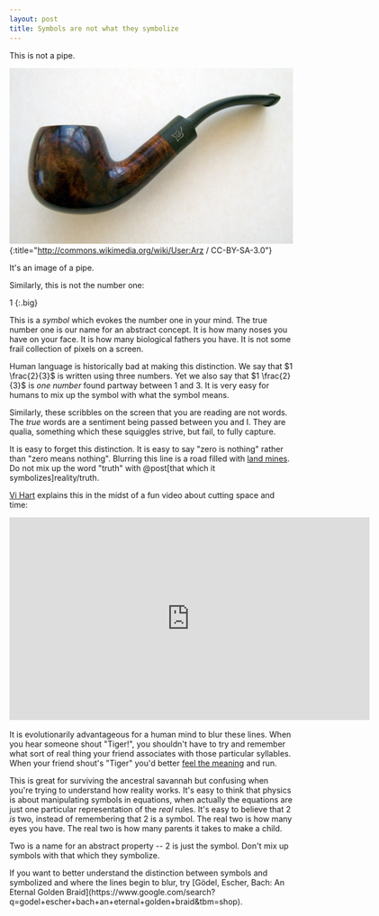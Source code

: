 ```yaml
---
layout: post
title: Symbols are not what they symbolize
---
```


This is not a pipe.

![Not a pipe](/images/pipe.jpg){:title="http://commons.wikimedia.org/wiki/User:Arz / CC-BY-SA-3.0"}

It's an image of a pipe.

Similarly, this is not the number one:

$1$
{:.big}

This is a *symbol* which evokes the number one in your mind. The true number one is our name for an abstract concept. It is how many noses you have on your face. It is how many biological fathers you have. It is not some frail collection of pixels on a screen.

Human language is historically bad at making this distinction. We say that $1 \frac{2}{3}$ is written using three numbers. Yet we also say that $1 \frac{2}{3}$ is *one number* found partway between $1$ and $3$. It is very easy for humans to mix up the symbol with what the symbol means.

Similarly, these scribbles on the screen that you are reading are not words. The *true* words are a sentiment being passed between you and I. They are qualia, something which these squiggles strive, but fail, to fully capture.

It is easy to forget this distinction. It is easy to say "zero is nothing" rather than "zero means nothing". Blurring this line is a road filled with [land mines](http://en.wikipedia.org/wiki/Trivialism). Do not mix up the word "truth" with @post[that which it symbolizes]reality/truth.

[Vi Hart](http://vihart.com/) explains this in the midst of a fun video about cutting space and time:

<iframe width="640" height="360" src="http://youtube.googleapis.com/v/WkmPDOq2WfA?start=19&end=67&version=3&autoplay=0&html5=1" frameborder="0" allowfullscreen></iframe>

It is evolutionarily advantageous for a human mind to blur these lines. When you hear someone shout "Tiger!", you shouldn't have to try and remember what sort of real thing your friend associates with those particular syllables. When your friend shout's "Tiger" you'd better [feel the meaning](http://lesswrong.com/lw/nq/feel_the_meaning/) and run.

This is great for surviving the ancestral savannah but confusing when you're trying to understand how reality works. It's easy to think that physics is about manipulating symbols in equations, when actually the equations are just one particular representation of the *real* rules. It's easy to believe that $2$ *is* two, instead of remembering that $2$ is a symbol. The real two is how many eyes you have. The real two is how many parents it takes to make a child.

Two is a name for an abstract property -- $2$ is just the symbol. Don't mix up symbols with that which they symbolize.

<aside class="info" markdown="block">
If you want to better understand the distinction between symbols and symbolized and where the lines begin to blur, try [Gödel, Escher, Bach: An Eternal Golden Braid](https://www.google.com/search?q=godel+escher+bach+an+eternal+golden+braid&tbm=shop).
</aside>
